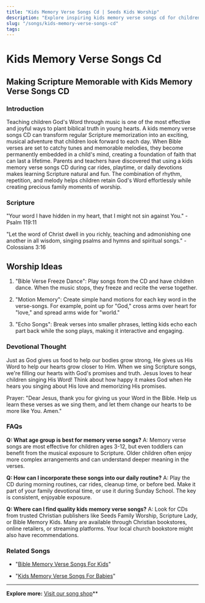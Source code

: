 ```yaml
---
title: "Kids Memory Verse Songs Cd | Seeds Kids Worship"
description: "Explore inspiring kids memory verse songs cd for children's worship and faith development. Biblical music resources for families and ministry."
slug: "/songs/kids-memory-verse-songs-cd"
tags:
---
```


# Kids Memory Verse Songs Cd

## Making Scripture Memorable with Kids Memory Verse Songs CD

### Introduction
Teaching children God's Word through music is one of the most effective and joyful ways to plant biblical truth in young hearts. A kids memory verse songs CD can transform regular Scripture memorization into an exciting, musical adventure that children look forward to each day. When Bible verses are set to catchy tunes and memorable melodies, they become permanently embedded in a child's mind, creating a foundation of faith that can last a lifetime. Parents and teachers have discovered that using a kids memory verse songs CD during car rides, playtime, or daily devotions makes learning Scripture natural and fun. The combination of rhythm, repetition, and melody helps children retain God's Word effortlessly while creating precious family moments of worship.

### Scripture
"Your word I have hidden in my heart, that I might not sin against You." - Psalm 119:11

"Let the word of Christ dwell in you richly, teaching and admonishing one another in all wisdom, singing psalms and hymns and spiritual songs." - Colossians 3:16

## Worship Ideas
1. "Bible Verse Freeze Dance": Play songs from the CD and have children dance. When the music stops, they freeze and recite the verse together.

2. "Motion Memory": Create simple hand motions for each key word in the verse-songs. For example, point up for "God," cross arms over heart for "love," and spread arms wide for "world."

3. "Echo Songs": Break verses into smaller phrases, letting kids echo each part back while the song plays, making it interactive and engaging.

### Devotional Thought
Just as God gives us food to help our bodies grow strong, He gives us His Word to help our hearts grow closer to Him. When we sing Scripture songs, we're filling our hearts with God's promises and truth. Jesus loves to hear children singing His Word! Think about how happy it makes God when He hears you singing about His love and memorizing His promises.

Prayer: "Dear Jesus, thank you for giving us your Word in the Bible. Help us learn these verses as we sing them, and let them change our hearts to be more like You. Amen."

### FAQs
**Q: What age group is best for memory verse songs?**
A: Memory verse songs are most effective for children ages 3-12, but even toddlers can benefit from the musical exposure to Scripture. Older children often enjoy more complex arrangements and can understand deeper meaning in the verses.

**Q: How can I incorporate these songs into our daily routine?**
A: Play the CD during morning routines, car rides, cleanup time, or before bed. Make it part of your family devotional time, or use it during Sunday School. The key is consistent, enjoyable exposure.

**Q: Where can I find quality kids memory verse songs?**
A: Look for CDs from trusted Christian publishers like Seeds Family Worship, Scripture Lady, or Bible Memory Kids. Many are available through Christian bookstores, online retailers, or streaming platforms. Your local church bookstore might also have recommendations.

### Related Songs

- "[Bible Memory Verse Songs For Kids](/songs/bible-memory-verse-songs-for-kids/)"

- "[Kids Memory Verse Songs For Babies](/songs/kids-memory-verse-songs-for-babies/)"

---

**Explore more:** [Visit our song shop](https://seedskidsworship.com/shop)**

<!-- Schema Markup -->
<script type="application/ld+json">
{
  "@context": "https://schema.org",
  "@type": "MusicRecording",
  "name": "Kids Memory Verse Songs Cd",
  "byArtist": {
    "@type": "MusicGroup",
    "name": "Seeds Kids Worship"
  },
  "isFamilyFriendly": true,
  "url": "https://seedskidsworship.com/songs/kids-memory-verse-songs-cd/"
}
</script>
